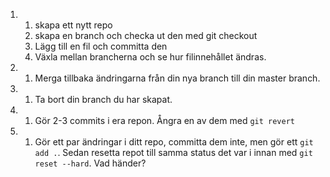 1. 
   1. skapa ett nytt repo
   2. skapa en branch och checka ut den med git checkout <namn>
   3. Lägg till en fil och committa den
   4. Växla mellan brancherna och se hur filinnehållet ändras.
2. 1. Merga tillbaka ändringarna från din nya branch till din master branch.
3. 1. Ta bort din branch du har skapat.
4. 1. Gör 2-3 commits i era repon. Ångra en av dem med `git revert`
5. 1. Gör ett par ändringar i ditt repo, committa dem inte, men gör ett `git add .`. Sedan resetta repot till samma status det var i innan med `git reset --hard`. Vad händer?